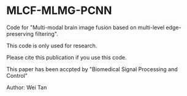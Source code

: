 # MLCF-MLMG-PCNN
Code for "Multi-modal brain image fusion based on multi-level edge-preserving filtering".

This code is only used for research.

Please cite this publication if you use this code.

This paper has been accpted by "Biomedical Signal Processing and Control"

Author: Wei Tan
